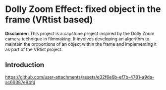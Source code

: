 # Dolly Zoom Effect: fixed object in the frame (VRtist based)

**Disclaimer**: This project is a capstone project inspired by the Dolly Zoom camera technique in filmmaking. It involves developing an algorithm to maintain the proportions of an object within the frame and implementing it as part of the VRtist project.

## Introduction

https://github.com/user-attachments/assets/e32f6e6b-ef7b-4781-a9da-ac69387e94fd



